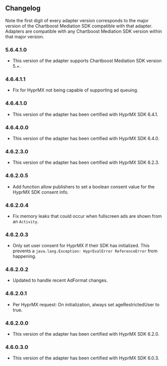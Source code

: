 ## Changelog

Note the first digit of every adapter version corresponds to the major version of the Chartboost Mediation SDK compatible with that adapter. 
Adapters are compatible with any Chartboost Mediation SDK version within that major version.

### 5.6.4.1.0
- This version of the adapter supports Chartboost Mediation SDK version 5.+.

### 4.6.4.1.1
- Fix for HyprMX not being capable of supporting ad queuing.

### 4.6.4.1.0
- This version of the adapter has been certified with HyprMX SDK 6.4.1.

### 4.6.4.0.0
- This version of the adapter has been certified with HyprMX SDK 6.4.0.

### 4.6.2.3.0
- This version of the adapter has been certified with HyprMX SDK 6.2.3.

### 4.6.2.0.5
- Add function allow publishers to set a boolean consent value for the HyprMX SDK consent info.

### 4.6.2.0.4
- Fix memory leaks that could occur when fullscreen ads are shown from an `Activity`.

### 4.6.2.0.3
- Only set user consent for HyprMX if their SDK has initialized. This prevents a `java.lang.Exception: HyprEvalError ReferenceError` from happening.

### 4.6.2.0.2
- Updated to handle recent AdFormat changes.

### 4.6.2.0.1
- Per HyprMX request: On initialization, always set ageRestrictedUser to true.

### 4.6.2.0.0
- This version of the adapter has been certified with HyprMX SDK 6.2.0.

### 4.6.0.3.0
- This version of the adapter has been certified with HyprMX SDK 6.0.3.
